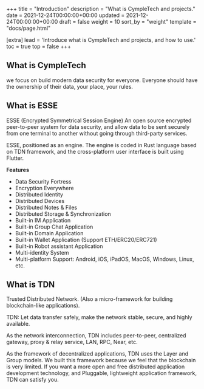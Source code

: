 +++
title = "Introduction"
description = "What is CympleTech and projects."
date = 2021-12-24T00:00:00+00:00
updated = 2021-12-24T00:00:00+00:00
draft = false
weight = 10
sort_by = "weight"
template = "docs/page.html"

[extra]
lead = 'Introduce what is CympleTech and projects, and how to use.'
toc = true
top = false
+++

## What is CympleTech
we focus on build modern data security for everyone. Everyone should have the ownership of their data, your place, your rules.

## What is ESSE
ESSE (Encrypted Symmetrical Session Engine) An open source encrypted peer-to-peer system for data security, and allow data to be sent securely from one terminal to another without going through third-party services.

ESSE, positioned as an engine. The engine is coded in Rust language based on TDN framework, and the cross-platform user interface is built using Flutter.

**Features**

- Data Security Fortress
- Encryption Everywhere
- Distributed Identity
- Distributed Devices
- Distributed Notes & Files
- Distributed Storage & Synchronization
- Built-in IM Application
- Built-in Group Chat Application
- Built-in Domain Application
- Built-in Wallet Application (Support ETH/ERC20/ERC721)
- Built-in Robot assistant Application
- Multi-identity System
- Multi-platform Support: Android, iOS, iPadOS, MacOS, Windows, Linux, etc.

## What is TDN
Trusted Distributed Network. (Also a micro-framework for building blockchain-like applications).

TDN: Let data transfer safely, make the network stable, secure, and highly available.

As the network interconnection, TDN includes peer-to-peer, centralized gateway, proxy & relay service, LAN, RPC, Near, etc.

As the framework of decentralized applications, TDN uses the Layer and Group models. We built this framework because we feel that the blockchain is very limited. If you want a more open and free distributed application development technology, and Pluggable, lightweight application framework, TDN can satisfy you.
